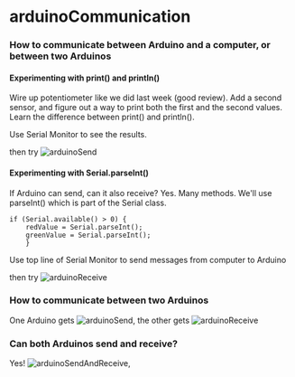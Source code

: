 # arduinoCommunication

### How to communicate between Arduino and a computer, or between two Arduinos 

#### Experimenting with print() and println()

Wire up potentiometer like we did last week (good review). Add a second sensor, and figure out a way to print both the first and the second values. Learn the difference between print() and println().

Use Serial Monitor to see the results.

then try ![arduinoSend](arduinoSend/arduinoSend.ino)

#### Experimenting with Serial.parseInt()

If Arduino can send, can it also receive? Yes. Many methods. We'll use parseInt() which is part of the Serial class.

````
if (Serial.available() > 0) {
    redValue = Serial.parseInt();
    greenValue = Serial.parseInt();
    }
````

Use top line of Serial Monitor to send messages from computer to Arduino

then try ![arduinoReceive](arduinoReceive/arduinoReceive.ino)

### How to communicate between two Arduinos 

One Arduino gets ![arduinoSend](arduinoSend/arduinoSend.ino), the other gets  ![arduinoReceive](arduinoReceive/arduinoReceive.ino)


### Can both Arduinos send and receive?

Yes!  ![arduinoSendAndReceive](arduinoSend/arduinoSendAndReceive.ino),

